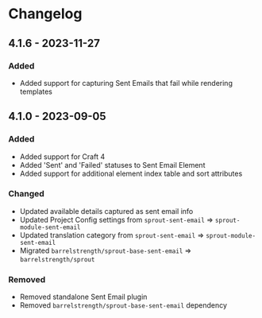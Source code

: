 # Changelog

## 4.1.6 - 2023-11-27

### Added

- Added support for capturing Sent Emails that fail while rendering templates

## 4.1.0 - 2023-09-05

### Added

- Added support for Craft 4
- Added 'Sent' and 'Failed' statuses to Sent Email Element
- Added support for additional element index table and sort attributes

### Changed

- Updated available details captured as sent email info
- Updated Project Config settings from `sprout-sent-email` => `sprout-module-sent-email`
- Updated translation category from `sprout-sent-email` => `sprout-module-sent-email`
- Migrated `barrelstrength/sprout-base-sent-email` => `barrelstrength/sprout`

### Removed

- Removed standalone Sent Email plugin
- Removed `barrelstrength/sprout-base-sent-email` dependency


